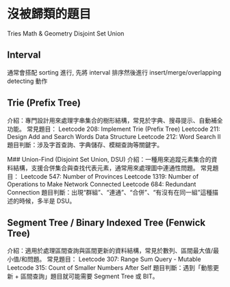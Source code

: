# 沒被歸類的題目

Tries
Math & Geometry
Disjoint Set Union

## Interval

通常會搭配 sorting 進行, 先將 interval 排序然後進行 insert/merge/overlapping detecting 動作

## Trie (Prefix Tree)

介紹：專門設計用來處理字串集合的樹形結構，常見於字典、搜尋提示、自動補全功能。
常見題目：
Leetcode 208: Implement Trie (Prefix Tree)
Leetcode 211: Design Add and Search Words Data Structure
Leetcode 212: Word Search II
題目判斷：涉及字首查詢、字典儲存、模糊查詢等關鍵字。

M## Union-Find (Disjoint Set Union, DSU)
介紹：一種用來追蹤元素集合的資料結構，支援合併集合與查找代表元素，通常用來處理圖中連通性問題。
常見題目：
Leetcode 547: Number of Provinces
Leetcode 1319: Number of Operations to Make Network Connected
Leetcode 684: Redundant Connection
題目判斷：出現“群組”、“連通”、“合併”、“有沒有在同一組”這種描述的時候，多半是 DSU。

## Segment Tree / Binary Indexed Tree (Fenwick Tree)

介紹：適用於處理區間查詢與區間更新的資料結構，常見於數列、區間最大值/最小值/和問題。
常見題目：
Leetcode 307: Range Sum Query - Mutable
Leetcode 315: Count of Smaller Numbers After Self
題目判斷：遇到「動態更新 + 區間查詢」題目就可能需要 Segment Tree 或 BIT。
